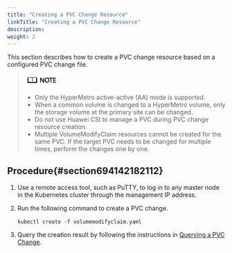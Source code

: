 ```yaml
---
title: "Creating a PVC Change Resource"
linkTitle: "Creating a PVC Change Resource"
description: 
weight: 2
---
```


This section describes how to create a PVC change resource based on a configured PVC change file.

>![](/public_sys-resources/en/icon-note.gif)
>-   Only the HyperMetro active-active \(AA\) mode is supported.
>-   When a common volume is changed to a HyperMetro volume, only the storage volume at the primary site can be changed.
>-   Do not use Huawei CSI to manage a PVC during PVC change resource creation.
>-   Multiple VolumeModifyClaim resources cannot be created for the same PVC. If the target PVC needs to be changed for multiple times, perform the changes one by one.

## Procedure{#section694142182112}

1.  Use a remote access tool, such as PuTTY, to log in to any master node in the Kubernetes cluster through the management IP address.
2.  Run the following command to create a PVC change.

    ```
    kubectl create -f volumemodifyclaim.yaml 
    ```

3.  Query the creation result by following the instructions in  [Querying a PVC Change](/docs/advanced-features/pvc-change/configuring-pvc-changes/querying-a-pvc-change).

